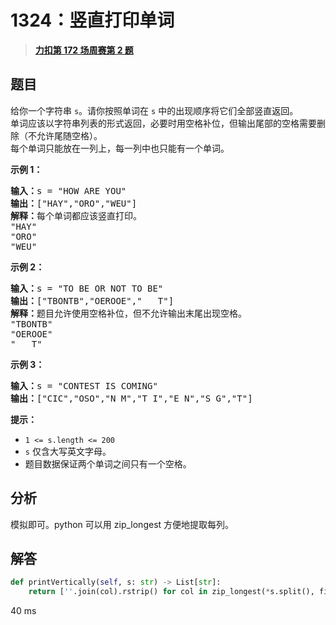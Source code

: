 # 1324：竖直打印单词


> <u>**[力扣第 172 场周赛第 2 题](https://leetcode.cn/problems/print-words-vertically/)**</u>

## 题目

<p>给你一个字符串 <code>s</code>。请你按照单词在 <code>s</code> 中的出现顺序将它们全部竖直返回。<br>
单词应该以字符串列表的形式返回，必要时用空格补位，但输出尾部的空格需要删除（不允许尾随空格）。<br>
每个单词只能放在一列上，每一列中也只能有一个单词。</p>



<p><strong>示例 1：</strong></p>

<pre><strong>输入：</strong>s = &quot;HOW ARE YOU&quot;
<strong>输出：</strong>[&quot;HAY&quot;,&quot;ORO&quot;,&quot;WEU&quot;]
<strong>解释：</strong>每个单词都应该竖直打印。
&quot;HAY&quot;
&quot;ORO&quot;
&quot;WEU&quot;
</pre>

<p><strong>示例 2：</strong></p>

<pre><strong>输入：</strong>s = &quot;TO BE OR NOT TO BE&quot;
<strong>输出：</strong>[&quot;TBONTB&quot;,&quot;OEROOE&quot;,&quot;   T&quot;]
<strong>解释：</strong>题目允许使用空格补位，但不允许输出末尾出现空格。
&quot;TBONTB&quot;
&quot;OEROOE&quot;
&quot;   T&quot;
</pre>

<p><strong>示例 3：</strong></p>

<pre><strong>输入：</strong>s = &quot;CONTEST IS COMING&quot;
<strong>输出：</strong>[&quot;CIC&quot;,&quot;OSO&quot;,&quot;N M&quot;,&quot;T I&quot;,&quot;E N&quot;,&quot;S G&quot;,&quot;T&quot;]
</pre>



<p><strong>提示：</strong></p>

<ul>
<li><code>1 &lt;= s.length &lt;= 200</code></li>
<li><code>s</code> 仅含大写英文字母。</li>
<li>题目数据保证两个单词之间只有一个空格。</li>
</ul>


## 分析


模拟即可。python 可以用 zip_longest 方便地提取每列。

## 解答


```python
def printVertically(self, s: str) -> List[str]:
	return [''.join(col).rstrip() for col in zip_longest(*s.split(), fillvalue=' ')]
```
40 ms
